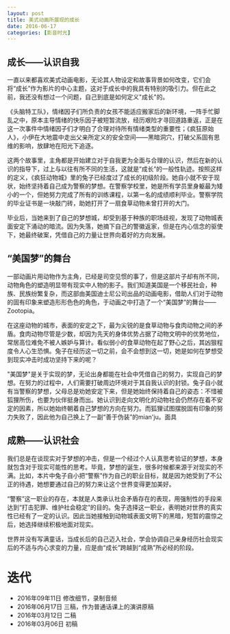 ```yaml
---
layout: post
title: 美式动画所展现的成长
date: 2016-06-17
categories: [影音时光]
---
```




##  成长——认识自我

一直以来都喜欢美式动画电影，无论其人物设定和故事背景如何改变，它们会将“成长”作为影片的中心主题，这对于成长中的我具有特别的吸引力。但在此之前，我还没有想过一个问题，自己到底是如何定义"成长"的。

《头脑特工队》，情绪因子们所负责的女孩不能适应搬家后的新环境，一阵手忙脚乱之中，原本主导情绪的快乐因子被短暂流放，经历艰险才寻回道路重返，正是在这一次事件中情绪因子们才明白了合理对待所有情绪类型的重要性；《疯狂原始人》，小伊在大地震中走出父亲所定义的安全空间——黑暗洞穴，打破父系固有思维的影响，放肆地在阳光下追逐。

这两个故事里，主角都是开始建立对于自我更为全面与合理的认识，然后在新的认识的指导下，过上与以往有所不同的生活，这就是“成长”的一般性轨迹。按照这样的定义，《疯狂动物城》里的兔子已经度过了成长的初级阶段。她自小就不安于现状，始终坚持着自己成为警察的梦想。在警察学校里，她是所有学员里身躯最为矮小的一个，但她努力完成了所有的训练课程，以第一名的成绩顺利毕业。警察学院的毕业证书是一块敲门砖，助她打开了一扇食草动物未曾打开的大门。

毕业后，当她来到了自己的梦想城，却受到基于种族的职场歧视，发现了动物城表面安定下涌动的暗流。因为失落，她摘下自己的警徽返家，但是在内心信念的驱使下，她最终破案，凭借自己的力量让世界向着好的方向发展。

## “美国梦”的舞台

一部动画片用动物作为主角，已经是司空见惯的事了，但是这部片子却有所不同，动物角色的塑造明显带有现实中人物的影子。我们知道美国是一个移民社会，种族、民族纷繁复杂，而这部由美国迪士尼公司出品的动画电影，借助人们对于动物的固有印象来塑造形形色色的角色，于动画之中打造了一个“美国梦”的舞台——Zootopia。

在这座动物的城市，表面的安定之下，最为尖锐的是食草动物与食肉动物之间的矛盾。食肉动物尽管是少数，却因为先天的身体优势占据了动物文明中的优势地位，常居高位难免不被人嫉妒与算计。看似弱小的食草动物在起了野心之后，其凶狠程度令人心生恐惧。兔子在经历这一切之前，会不会想到这一切，她是如何在梦想受到现实冲击时成功坚持下来的呢？

"美国梦"是关于实现的梦，无论出身都能在社会中凭借自己的努力，实现自己的梦想。在努力的过程中，人们需要打破周边环境对于其自我认识的封锁。兔子自小就有当警察的梦想，父母总是劝她安定下来，但是她始终保持着自己的姿态：不惜被狐狸所伤，也要为伙伴挺身而出。她认识到走向文明化的动物社会仍然存在着不安定的因素，所以她始终朝着自己梦想的方向在努力。而狐狸试图摆脱固有印象的努力失败了，因此他为自己换上了一副“善于伪装”的mian'ju。面具

## 成熟——认识社会

我们总是在谈现实对于梦想的冲击，但是一个经过个人认真思考验证的梦想，本身就包含对于现实可能性的思考。毕竟，梦想的诞生，很多时候都来源于对现实的不满。比如，本片中兔子自小把“警察”作为自己的职业目标，就是因为她受到了不公正的待遇，她想要通过自己的努力来让这个世界变得更加美好。

“警察”这一职业的存在，本就是人类承认社会矛盾存在的表现，用强制性的手段来达到“打击犯罪、维护社会稳定”的目的。兔子选择这一职业，表明她对世界的真实性已经有了一定的认识。因此当她接触到动物城表面文明下的黑暗，短暂的震惊之后，她选择继续积极地面对现实。

世界并没有写满童话，当成长后的自己迈入社会，学会协调自己亲身经历社会现实后的不适与内心求变的力量，应是由“成长”跨越到“成熟”所必经的阶段。

# 迭代

* 2016年09年11日 修改细节，录制音频
* 2016年06月17日 三稿，作为普通话课上的演讲原稿
* 2016年03月12日 二稿
* 2016年03月06日 初稿
